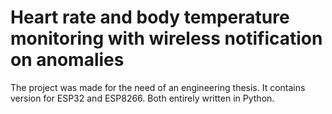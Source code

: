 # Heart rate and body temperature monitoring with wireless notification on anomalies

The project was made for the need of an engineering thesis. It contains version for ESP32 and ESP8266. Both entirely written in Python.